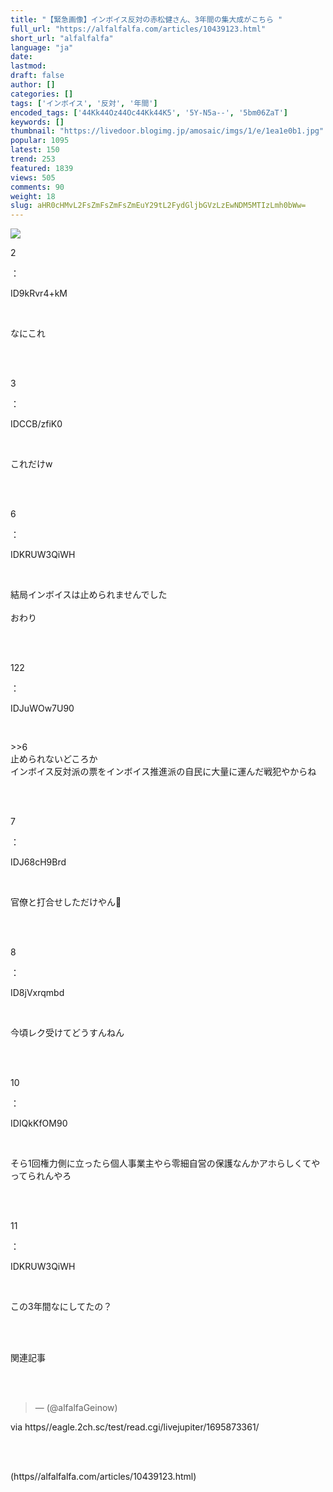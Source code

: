 ```yaml
---
title: "【緊急画像】インボイス反対の赤松健さん、3年間の集大成がこちら "
full_url: "https://alfalfalfa.com/articles/10439123.html"
short_url: "alfalfalfa"
language: "ja"
date: 
lastmod: 
draft: false
author: []
categories: []
tags: ['インボイス', '反対', '年間']
encoded_tags: ['44Kk44Oz44Oc44Kk44K5', '5Y-N5a--', '5bm06ZaT']
keywords: []
thumbnail: "https://livedoor.blogimg.jp/amosaic/imgs/1/e/1ea1e0b1.jpg"
popular: 1095
latest: 150
trend: 253
featured: 1839
views: 505
comments: 90
weight: 18
slug: aHR0cHMvL2FsZmFsZmFsZmEuY29tL2FydGljbGVzLzEwNDM5MTIzLmh0bWw=
---
```


![](https://livedoor.blogimg.jp/amosaic/imgs/1/e/1ea1e0b1.jpg)

<div><p class='res_info'><p class='res_num'>2</p>：<p class='res_name'></p><p class='res_matome'><p class='res_id'>ID9kRvr4+kM</p></p></p><br> <p class='res_body'>なにこれ</p><br> <br> <p class='res_info'><p class='res_num'>3</p>：<p class='res_name'></p><p class='res_matome'><p class='res_id'>IDCCB/zfiK0</p></p></p><br> <p class='res_body'>これだけw</p><br> <br> <p class='res_info'><p class='res_num'>6</p>：<p class='res_name'></p><p class='res_matome'><p class='res_id'>IDKRUW3QiWH</p></p></p><br> <p class='res_body_r1'>結局インボイスは止められませんでした<br> <br> おわり</p><br> <br> <p class='res_info'><p class='res_num'>122</p>：<p class='res_name'></p><p class='res_matome'><p class='res_id'>IDJuWOw7U90</p></p></p><br> <p class='res_body_r2'>>>6<br> 止められないどころか<br> インボイス反対派の票をインボイス推進派の自民に大量に運んだ戦犯やからね</p><br> <br> <p class='res_info'><p class='res_num'>7</p>：<p class='res_name'></p><p class='res_matome'><p class='res_id'>IDJ68cH9Brd</p></p></p><br> <p class='res_body'>官僚と打合せしただけやん🥺</p><br> <br> <p class='res_info'><p class='res_num'>8</p>：<p class='res_name'></p><p class='res_matome'><p class='res_id'>ID8jVxrqmbd</p></p></p><br> <p class='res_body'>今頃レク受けてどうすんねん</p><br> <br> <p class='res_info'><p class='res_num'>10</p>：<p class='res_name'></p><p class='res_matome'><p class='res_id'>IDIQkKfOM90</p></p></p><br> <p class='res_body'>そら1回権力側に立ったら個人事業主やら零細自営の保護なんかアホらしくてやってられんやろ</p><br> <br> <p class='res_info'><p class='res_num'>11</p>：<p class='res_name'></p><p class='res_matome'><p class='res_id'>IDKRUW3QiWH</p></p></p><br> <p class='res_body'>この3年間なにしてたの？</p><br> <br> <p id='related-title'>関連記事</p><br> <br> <p class='in_ads'></p><blockquote class='twitter-tweet'><p lang='und' dir='ltr'></p> — (@alfalfaGeinow) <a href='https//twitter.com/alfalfaGeinow/status/1707362523933274545/'></a></blockquote><p class='via'>via https//eagle.2ch.sc/test/read.cgi/livejupiter/1695873361/</p><br> <br> </div>

(https//alfalfalfa.com/articles/10439123.html)
